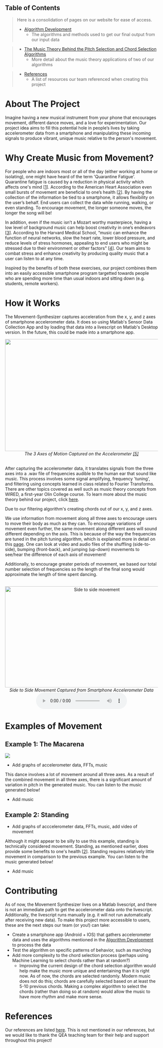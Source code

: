 ## Table of Contents
> Here is a consolidation of pages on our website for ease of access.
> - [Algorithm Development](/Movement-Synthesizer/algorithms)
  >   - The algorithms and methods used to get our final output from our input data
 
> - [The Music Theory Behind the Pitch Selection and Chord Selection Algorithms](/Movement-Synthesizer/musictheory)
 >    - More detail about the music theory applications of two of our algorithms
  
> - [References](/Movement-Synthesizer/references)
 >    - A list of resources our team referenced when creating this project


# About The Project

Imagine having a new musical instrument from your phone that encourages movement, different dance moves, and a love for experimentation. Our project idea aims to fill this potential hole in people’s lives by taking accelerometer data from a smartphone and manipulating these incoming signals to produce vibrant, unique music relative to the person's movement.

# Why Create Music from Movement?

For people who are indoors most or all of the day (either working at home or isolating), one might have heard of the term 'Quarantine Fatigue'. Quarantine fatigue is caused by a reduction in physical activity which affects one's mind \[[1](/Movement-Synthesizer/references)\]. According to the American Heart Association even small bursts of movement are beneficial to one’s health \[[2](/Movement-Synthesizer/references)\]. By having the collection of the information be tied to a smartphone, it allows flexibility on the user’s behalf. End users can collect the data while running, walking, or even standing. To encourage movement, the longer someone moves, the longer the song will be!

In addition, even if the music isn’t a Mozart worthy masterpiece, having a low level of background music can help boost creativity in one’s endeavors \[[3](/Movement-Synthesizer/references)\]. According to the Harvard Medical School, “music can enhance the function of neural networks, slow the heart rate, lower blood pressure, and reduce levels of stress hormones, appealing to end users who might be stressed due to their environment or other factors" \[[4](/Movement-Synthesizer/references)\]. Our team aims to combat stress and enhance creativity by producing quality music that a user can listen to at any time.

Inspired by the benefits of both these exercises, our project combines them into an easily accessible smartphone program targetted towards people who are spending more time than usual indoors and sitting down (e.g. students, remote workers).

# How it Works

The Movement-Synthesizer captures acceleration from the x, y, and z axes of smartphone accelerometer data. It does so using Matlab's Sensor Data Collection App and by loading that data into a livescript on Matlab's Desktop version. In the future, this could be made into a smartphone app. 
<br>
<center>
<img src="https://caitlincoffey.github.io/Movement-Synthesizer/media/accelerometer.jpg" height="368.5" width="606.5">
<br>
<i>The 3 Axes of Motion Captured on the Accelerometer <a href="/Movement-Synthesizer/references">[5]</a></i>
</center>
<br>

After capturing the accelerometer data, it translates signals from the three axes into a .wav file of frequencies audible to the human ear that sound like music. This process involves some signal amplifying, frequency 'tuning', and filtering using concepts learned in class related to Fourier Transforms. There are other topics covered as well such as music theory concepts from WIRED, a first-year Olin College course. To learn more about the music theory behind our project, click [here](https://caitlincoffey.github.io/Movement-Synthesizer/musictheory).


Due to our filtering algorithm's creating chords out of our x, y, and z axes.


We use information from movement along all three axes to encourage users to move their body as much as they can. To encourage variations of movement even further, the same movement along different axes will sound different depending on the axis. This is because of the way the frequencies are tuned in the pitch tuning algorithm, which is explained more in detail on this [page](https://caitlincoffey.github.io/Movement-Synthesizer/algorithms). One can look at video and audio files of the shuffling (side-to-side), bumping (front-back), and jumping (up-down) movements to see/hear the difference of each axis of movement!

Additionally, to encourage greater periods of movement, we based our total number selection of frequencies so the length of the final song would approximate the length of time spent dancing. 

<br>
<center><img src="https://caitlincoffey.github.io/Movement-Synthesizer/media/x-axissidetoside.gif" alt="Side to side movement" height="332" width="589">
<br>
<i>Side to Side Movement Captured from Smartphone Accelerometer Data</i>

<br>
<audio controls>
  
<source src="https://caitlincoffey.github.io/Movement-Synthesizer/audio/side_to_side_all.mp3" type="audio/mpeg">Oh no! Your browser does not support the <code>audio</code> code element! </audio> 
<br>

<i>Music Generated from Side to Side Movement</i>
<br>
Most of this movement is captured on the x axis of the accelerometer. As one can hear, the pitch of the x axis changes over time to allow for a variety of chords in different octaves.

<br>
---
<br>

<img src="https://caitlincoffey.github.io/Movement-Synthesizer/media/y-axisupdown.gif" alt="Up and down movement" height="332" width="589">
<br>
<i>Up and Down Movement Captured from Smartphone Accelerometer Data</i>
<br>
Most of this movement is captured on the y axis of the accelerometer. As one accelerates up and down, the pitch of the y axis changes significantly over time, allowing more of a variety of frequencies to be heard in comparison to the standing example down below. The pitch here is different from the x axis, which could be attributed to the constant 9.8 m/s^2 experienced from the normal force.

<br>
<audio controls> 
  
<source src="https://caitlincoffey.github.io/Movement-Synthesizer/audio/up_down_all.mp3" type="audio/mpeg"></audio> 
<br>

<i>Music Generated from Side to Side Movement</i>

<br>
---
<br>

<img src="https://caitlincoffey.github.io/Movement-Synthesizer/media/z-axisfrontback.gif" alt="Front to back movement" height="332" width="589">

<br>
<i>Front and Back Movement Captured from Smartphone Accelerometer Data</i>
<br>
Most of this movement is captured on the z axis of the accelerometer. Similar to the other examples, the pitch of the z axis variates over time. 

<br>
<audio controls> 
  
<source src="https://caitlincoffey.github.io/Movement-Synthesizer/audio/front_back_all.mp3" type="audio/mpeg"></audio>
<br>

<i>Music Generated from Side to Side Movement</i>

<br>
</center>


# Examples of Movement

## Example 1: The Macarena 

<img src="https://caitlincoffey.github.io/Movement-Synthesizer/media/macarena.gif">

- Add graphs of accelerometer data, FFTs, music

This dance involves a lot of movement around all three axes. As a result of the combined movement in all three axes, there is a significant amount of variation in pitch in the generated music. You can listen to the music generated below!

- Add music

## Example 2: Standing

- Add graphs of acccelerometer data, FFTs, music, add video of movement

Although it might appear to be silly to use this example, standing is technically considered movement. Standing, as mentioned earlier, does provide some benefits to one's health \[[2](/Movement-Synthesizer/references)\]. Standing requires relatively little movement in comparison to the previous example. You can listen to the music generated below!

- Add music


# Contributing

As of now, the Movement Synthesizer lives on a Matlab livescript, and there is not an immediate path to get the accelerometer data onto the livescript. Additionally, the livescript runs manually (e.g. it will not run automatically after receiving new data). To make this project more accessible to users, these are the next steps our team (or you!) can take: 

- Create a smartphone app (Android + IOS) that gathers accelerometer data and uses the algorithms mentioned in the [Algorithm Development](/Movement-Synthesizer/algorithms) to process the data
- Test the algorithm on specific patterns of behavior, such as marching
- Add more complexity to the chord selection process (perhaps using Machine Learning to select chords rather than at random?)
  - Improving the current design of the chord selection algorithm would help make the music more unique and entertaining than it is right now. As of now, the chords are selected randomly. Modern music does not do this; chords are carefully selected based on at least the 5-10 previous chords. Making a complex algorithm to select the chords (rather than doing so at random) would allow the music to have more rhythm and make more sense. 

# References
Our references are listed [here](https://caitlincoffey.github.io/Movement-Synthesizer/references). This is not mentioned in our references, but we would like to thank the QEA teaching team for their help and support throughout this project!

<!--- Thoughts from the lecture:
- How to make equations: [stackoverflow](https://stackoverflow.com/questions/26275645/how-to-support-latex-in-github-pages)
- For graphs, choose distinguishing colors, different line thicknesses.
- https://docs.google.com/presentation/d/1ZrCd_3JE7x1tYL_IcSek4cTsEc63TjfPzzRDT7T8hRs/edit#slide=id.gb06d338265_0_42
--->

